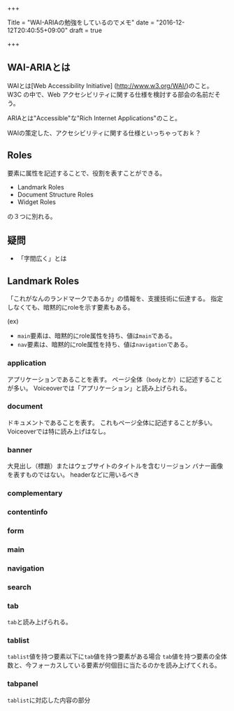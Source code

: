 +++

Title = "WAI-ARIAの勉強をしているのでメモ"
date = "2016-12-12T20:40:55+09:00"
draft = true

+++

## WAI-ARIAとは

WAIとは[Web Accessibility Initiative] (http://www.w3.org/WAI/)のこと。
W3C の中で、Web アクセシビリティに関する仕様を検討する部会の名前だそう。

ARIAとは"Accessible"な"Rich Internet Applications"のこと。

WAIの策定した、アクセシビリティに関する仕様といっちゃっておｋ？

## Roles
要素に属性を記述することで、役割を表すことができる。

- Landmark Roles
- Document Structure Roles
- Widget Roles

の３つに別れる。

## 疑問
- 「字間広く」とは


## Landmark Roles
「これがなんのランドマークであるか」の情報を、支援技術に伝達する。
指定しなくても、暗黙的にroleを示す要素もある。

(ex)
- `main`要素は、暗黙的にrole属性を持ち、値は`main`である。
- `nav`要素は、暗黙的にrole属性を持ち、値は`navigation`である。

### application
アプリケーションであることを表す。
ページ全体（`body`とか）に記述することが多い。
Voiceoverでは「アプリケーション」と読み上げられる。


### document
ドキュメントであることを表す。
これもページ全体に記述することが多い。
Voiceoverでは特に読み上げはなし。

### banner
大見出し（標題）またはウェブサイトのタイトルを含むリージョン
バナー画像を表すものではない。
headerなどに用いるべき



### complementary
### contentinfo
### form
### main
### navigation
### search


### tab
`tab`と読み上げられる。

### tablist
`tablist`値を持つ要素以下に`tab`値を持つ要素がある場合
`tab`値を持つ要素の全体数と、今フォーカスしている要素が何個目に当たるのかを読み上げてくれる。

### tabpanel
`tablist`に対応した内容の部分
